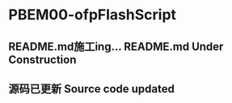 # PBEM00-ofpFlashScript
## README.md施工ing... README.md Under Construction ##
## 源码已更新 Source code updated ##
